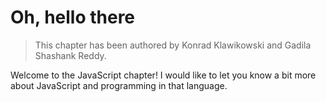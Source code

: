 # Oh, hello there

> This chapter has been authored by Konrad Klawikowski and Gadila Shashank Reddy.

Welcome to the JavaScript chapter! I would like to let you know a bit more about
JavaScript and programming in that language.
